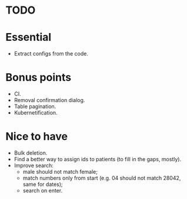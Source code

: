 # TODO

# Essential

* Extract configs from the code.

# Bonus points

* CI.
* Removal confirmation dialog.
* Table pagination.
* Kubernetification.

# Nice to have

* Bulk deletion.
* Find a better way to assign ids to patients (to fill in the gaps, mostly).
* Improve search:
    - male should not match female;
    - match numbers only from start (e.g. 04 should not match 28042, same for
        dates);
    - search on enter.
